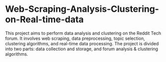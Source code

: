 # Web-Scraping-Analysis-Clustering-on-Real-time-data
This project aims to perform data analysis and clustering on the Reddit Tech forum. It involves web scraping, data preprocessing, topic selection, clustering algorithms, and real-time data processing. The project is divided into two parts: data collection and storage, and forum analysis &amp; clustering algorithms.
